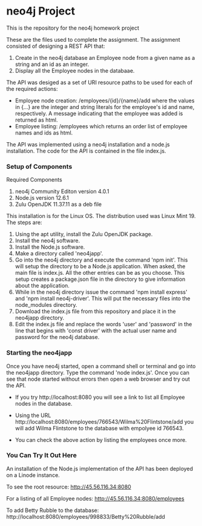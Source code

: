 # neo4j Project
This is the repository for the neo4j homework project

These are the files used to complete the assignment. The assignment consisted
of designing a REST API that:

1. Create in the neo4j database an Employee node from a given name as a string and an id as an integer.
2. Display all the Employee nodes in the databaae. 

The API was desiged as a set of URI resource paths to be used for each of the required actions:
- Employee node creation: /employees/{id}/{name}/add where the values in {...} are the integer 
and string literals for the employee's id and name, respectively. A message indicating that the
employee was added is returned as html. 
- Employee listing: /employees which returns an order list of employee names and ids as html. 

The API was implemented using a neo4j installation and a node.js installation. The code for the API is
contained in the file index.js. 

### Setup of Components
Required Components
1. neo4j Community Editon version 4.0.1
2. Node.js version 12.6.1 
3. Zulu OpenJDK 11.37.11 as a deb file

This installation is for the Linux OS. The distribution used was Linux Mint 19.
The steps are:
1. Using the apt utility, install the Zulu OpenJDK package.
2. Install the neo4j software.
3. Install the Node.js software.
4. Make a directory called 'neo4japp'.
5. Go into the neo4j directory and execute the command 'npm init'.
This will setup the directory to be a Node.js application. When asked,
the main file is index.js. All the other entries can be as you choose.
This setup creates a package.json file in the directory to give information
about the application. 
6. While in the neo4j directory issue the command 'npm install express' and
'npm install neo4j-driver'. This will put the necessary files into the node_modules
directory. 
7. Download the index.js file from this repository and place it in the neo4japp directory.
8. Edit the index.js file and replace the words 'user' and 'password' in the line that 
begins with 'const driver' with the actual user name and password for the neo4j database. 

### Starting the neo4japp

Once you have neo4j started, open a command shell or terminal and go into the neo4japp
directory. Type the command 'node index.js'. Once you can see that node started without
errors then open a web browser and try out the API. 

* If you try http://localhost:8080 you will see a link to list all Employee nodes
in the database. 

* Using the URL http://localhost:8080/employees/766543/Wilma%20Flintstone/add you will add
Wilma Flintstone to the database with empolyee id 766543.

* You can check the above action by listing the employees once more. 

### You Can Try It Out Here

An installation of the Node.js implementation of the API has been deployed on a Linode instance. 

To see the root resource: http://45.56.116.34:8080

For a listing of all Employee nodes: http://45.56.116.34:8080/employees

To add Betty Rubble to the database: http://localhost:8080/employees/998833/Betty%20Rubble/add

